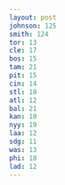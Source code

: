 ```yaml
---
layout: post
johnson: 125
smith: 124
tor: 13
cle: 17
bos: 15
tam: 21
pit: 15
cin: 14
stl: 18
atl: 12
bal: 21
kan: 18
nyy: 19
laa: 12
sdg: 11
was: 13
phi: 18
lad: 12
---
```


